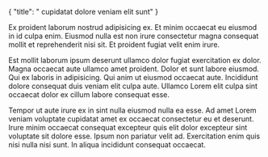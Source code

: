 {
  "title": " cupidatat dolore veniam elit sunt"
}

Ex proident laborum nostrud adipisicing ex. Et minim occaecat eu eiusmod in id culpa enim. Eiusmod nulla est non irure consectetur magna consequat mollit et reprehenderit nisi sit. Et proident fugiat velit enim irure.

Est mollit laborum ipsum deserunt ullamco dolor fugiat exercitation ex dolor. Magna occaecat aute ullamco amet proident. Dolor et sunt labore eiusmod. Qui ex laboris in adipisicing. Qui anim ut eiusmod occaecat aute. Incididunt dolore consequat duis veniam elit culpa aute. Ullamco Lorem elit culpa sint occaecat dolor ex cillum labore consequat esse.

Tempor ut aute irure ex in sint nulla eiusmod nulla ea esse. Ad amet Lorem veniam voluptate cupidatat amet ex occaecat consectetur eu et deserunt. Irure minim occaecat consequat excepteur quis elit dolor excepteur sint voluptate sit dolore esse. Ipsum non pariatur velit ad. Exercitation enim quis nisi nulla nisi sunt. In aliqua incididunt consequat occaecat.